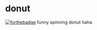 # donut

[![forthebadge](https://forthebadge.com/images/badges/you-didnt-ask-for-this.svg)](https://forthebadge.com)
funny spinning donut haha
